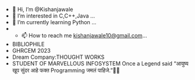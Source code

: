 - 👋 Hi, I’m @Kishanjawale
- 👀 I’m interested in  C,C++,Java ...
- 🌱 I’m currently learning Python ...
- - 📫 How to reach me kishanjawale10@gmail.com...
- BIBLIOPHILE 
- GHRCEM 2023
- Dream Company:THOUGHT WORKS
- STUDENT OF MARVELLOUS INFOSYSTEM 
Once a Legend said “आयुष्य खूप सुंदर आहे फक्त Programming जमलं पाहिजे.”👨‍💻

